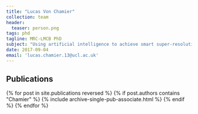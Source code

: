 ```yaml
---
title: "Lucas Von Chamier"
collection: team
header:
  teaser: person.png
tags: phd
tagline: MRC-LMCB PhD
subject: "Using artificial intelligence to achieve smart super-resolution microscopy"
date: 2017-09-04
email: 'lucas.chamier.13@ucl.ac.uk'
---
```


<p align= "justify">
<h2> Publications </h2>
{% for post in site.publications reversed %}
  {% if post.authors contains "Chamier" %}
    {% include archive-single-pub-associate.html %}
  {% endif %}
{% endfor %}
